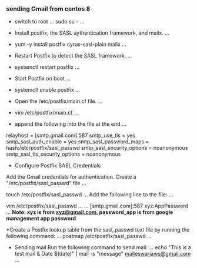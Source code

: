 ### sending Gmail from centos 8

* switch to root
...
sudo su -
...

* Install postfix, the SASL aythentication framework, and mailx.
...
* yum -y install postfix cyrus-sasl-plain mailx
...

* Restart Postfix to detect the SASL framework.
...
* systemctl restart postfix 
...
* Start Postfix on boot
...
* systemctl enable postfix 
...
* Open the /etc/postfix/main.cf file.
...
* vim /etc/postfix/main.cf 
...
* append the following into the file at the end
...

relayhost = [smtp.gmail.com]:587
smtp_use_tls = yes
smtp_sasl_auth_enable = yes
smtp_sasl_password_maps = hash:/etc/postfix/sasl_passwd
smtp_sasl_security_options = noanonymous
smtp_sasl_tls_security_options = noanonymous

* Configure Postfix SASL Credentials

Add the Gmail credentials for authentication. Create a "/etc/postfix/sasl_passwd" file
...

touch /etc/postfix/sasl_passwd 
... 
Add the following line to the file:
...

vim /etc/postfix/sasl_passwd
...
...
[smtp.gmail.com]:587 xyz:AppPassword
...
**Note: xyz is from xyz@gmail.com, password_app is from google management app password**

*Create a Postfix lookup table from the sasl_passwd text file by running the following command:
...
postmap /etc/postfix/sasl_passwd 
...
* Sending mail 
Run the following command to send mail:
...
echo "This is a test mail & Date $(date)" | mail -s "message" malleswariaws@gmail.com
...